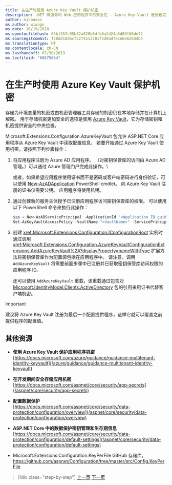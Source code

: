 ```yaml
---
title: 在生产时使用 Azure Key Vault 保护机密
description: .NET 微服务和 Web 应用程序中的安全性 - Azure Key Vault 是处理完全由管理员控制的应用程序机密的绝佳方式。 管理员甚至可以在不需要开发人员处理的情况下分配和撤销开发值。
author: mjrousos
ms.author: wiwagn
ms.date: 10/19/2018
ms.openlocfilehash: 63bf357c95b82a820b6dfb6a2d24a5d89f66de72
ms.sourcegitcommit: f20dd18dbcf2275513281f5d9ad7ece6a62644b4
ms.translationtype: HT
ms.contentlocale: zh-CN
ms.lasthandoff: 07/30/2019
ms.locfileid: "68675664"
---
```

# <a name="use-azure-key-vault-to-protect-secrets-at-production-time"></a>在生产时使用 Azure Key Vault 保护机密

存储为环境变量的机密或由机密管理器工具存储的机密仍在本地存储并在计算机上解密。 用于存储机密更加安全的选项是使用 [Azure Key Vault](https://azure.microsoft.com/services/key-vault/)，它为存储密钥和机密提供安全的中央位置。

Microsoft.Extensions.Configuration.AzureKeyVault  包允许 ASP.NET Core 应用程序从 Azure Key Vault 中读取配置信息。 若要开始通过 Azure Key Vault 使用机密，请按照下列步骤操作：

1. 将应用程序注册为 Azure AD 应用程序。 （对密钥保管库的访问由 Azure AD 管理。）可以通过 Azure 管理门户完成此操作。\

   或者，如果希望应用程序使用证书而不是密码或客户端密码进行身份验证，可以使用 [New-AzADApplication](/powershell/module/az.resources/new-azadapplication) PowerShell cmdlet。 向 Azure Key Vault 注册的证书仅需要公钥。 应用程序将使用私钥。

2. 通过创建新的服务主体授予已注册应用程序访问密钥保管库的权限。 可以使用以下 PowerShell 命令来执行此操作：

   ```powershell
   $sp = New-AzADServicePrincipal -ApplicationId "<Application ID guid>"
   Set-AzKeyVaultAccessPolicy -VaultName "<VaultName>" -ServicePrincipalName $sp.ServicePrincipalNames[0] -PermissionsToSecrets all -ResourceGroupName "<KeyVault Resource Group>"
   ```

3. 创建 <xref:Microsoft.Extensions.Configuration.IConfigurationRoot> 实例时通过调用 <xref:Microsoft.Extensions.Configuration.AzureKeyVaultConfigurationExtensions.AddAzureKeyVault%2A?displayProperty=nameWithType> 扩展方法将密钥保管库作为配置源包括在应用程序中。 请注意，调用 `AddAzureKeyVault` 将需要前面步骤中已注册并已获取密钥保管库访问权限的应用程序 ID。

   还可以使用 `AddAzureKeyVault` 重载，该重载通过包含对 [Microsoft.IdentityModel.Clients.ActiveDirectory](https://www.nuget.org/packages/Microsoft.IdentityModel.Clients.ActiveDirectory) 包的引用来用证书代替客户端机密。

> [!IMPORTANT]
> 建议将 Azure Key Vault 注册为最后一个配置提供程序，这样它就可以覆盖之前提供程序的配置值。

## <a name="additional-resources"></a>其他资源

- **使用 Azure Key Vault 保护应用程序机密** \
  [https://docs.microsoft.com/azure/guidance/guidance-multitenant-identity-keyvault](/azure/guidance/guidance-multitenant-identity-keyvault)

- **在开发期间安全存储应用机密** \
  [https://docs.microsoft.com/aspnet/core/security/app-secrets](/aspnet/core/security/app-secrets)

- **配置数据保护** \
  [https://docs.microsoft.com/aspnet/core/security/data-protection/configuration/overview](/aspnet/core/security/data-protection/configuration/overview)

- **ASP.NET Core 中的数据保护密钥管理和生存期信息** \
  [https://docs.microsoft.com/aspnet/core/security/data-protection/configuration/default-settings](/aspnet/core/security/data-protection/configuration/default-settings)

- Microsoft.Extensions.Configuration.KeyPerFile  GitHub 存储库。 \
  <https://github.com/aspnet/Configuration/tree/master/src/Config.KeyPerFile>

>[!div class="step-by-step"]
>[上一页](developer-app-secrets-storage.md)
>[下一页](../key-takeaways.md)
